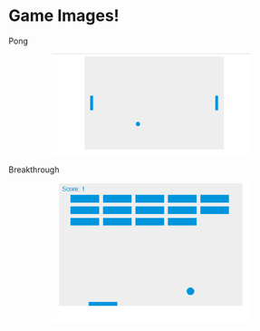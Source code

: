 # Game Images!

Pong

<p align="center">
  <img src="https://github.com/eddscode/JS-Practice/blob/master/Games/ProjectImages/Pong.PNG" width="350"/>
</p>

Breakthrough

<p align="center">
  <img src="https://github.com/eddscode/JS-Practice/blob/master/Games/ProjectImages/Breakthrough.PNG" width="350"/>
</p>
